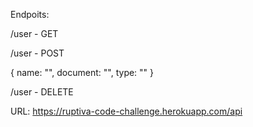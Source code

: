 Endpoits:

/user - GET

/user - POST

{
name: "",
document: "",
type: ""
}

/user - DELETE

URL: https://ruptiva-code-challenge.herokuapp.com/api
